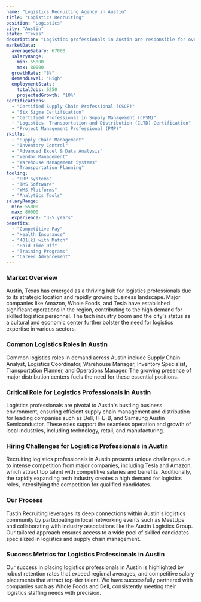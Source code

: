 ```yaml
---
name: "Logistics Recruiting Agency in Austin"
title: "Logistics Recruiting"
position: "Logistics"
city: "Austin"
state: "Texas"
description: "Logistics professionals in Austin are responsible for overseeing supply chain operations, ensuring efficient distribution of products, and coordinating with suppliers and transport companies."
marketData:
  averageSalary: 67000
  salaryRange:
    min: 55000
    max: 80000
  growthRate: "8%"
  demandLevel: "High"
  employmentStats:
    totalJobs: 6250
    projectedGrowth: "10%"
certifications:
  - "Certified Supply Chain Professional (CSCP)"
  - "Six Sigma Certification"
  - "Certified Professional in Supply Management (CPSM)"
  - "Logistics, Transportation and Distribution (CLTD) Certification"
  - "Project Management Professional (PMP)"
skills:
  - "Supply Chain Management"
  - "Inventory Control"
  - "Advanced Excel & Data Analysis"
  - "Vendor Management"
  - "Warehouse Management Systems"
  - "Transportation Planning"
tooling:
  - "ERP Systems"
  - "TMS Software"
  - "WMS Platforms"
  - "Analytics Tools"
salaryRange:
  min: 55000
  max: 80000
  experience: "3-5 years"
benefits:
  - "Competitive Pay"
  - "Health Insurance"
  - "401(k) with Match"
  - "Paid Time Off"
  - "Training Programs"
  - "Career Advancement"
---
```


### Market Overview
Austin, Texas has emerged as a thriving hub for logistics professionals due to its strategic location and rapidly growing business landscape. Major companies like Amazon, Whole Foods, and Tesla have established significant operations in the region, contributing to the high demand for skilled logistics personnel. The tech industry boom and the city's status as a cultural and economic center further bolster the need for logistics expertise in various sectors.
### Common Logistics Roles in Austin
Common logistics roles in demand across Austin include Supply Chain Analyst, Logistics Coordinator, Warehouse Manager, Inventory Specialist, Transportation Planner, and Operations Manager. The growing presence of major distribution centers fuels the need for these essential positions.

### Critical Role for Logistics Professionals in Austin
Logistics professionals are pivotal to Austin's bustling business environment, ensuring efficient supply chain management and distribution for leading companies such as Dell, H-E-B, and Samsung Austin Semiconductor. These roles support the seamless operation and growth of local industries, including technology, retail, and manufacturing.

### Hiring Challenges for Logistics Professionals in Austin
Recruiting logistics professionals in Austin presents unique challenges due to intense competition from major companies, including Tesla and Amazon, which attract top talent with competitive salaries and benefits. Additionally, the rapidly expanding tech industry creates a high demand for logistics roles, intensifying the competition for qualified candidates.

### Our Process
Tustin Recruiting leverages its deep connections within Austin's logistics community by participating in local networking events such as MeetUps and collaborating with industry associations like the Austin Logistics Group. Our tailored approach ensures access to a wide pool of skilled candidates specialized in logistics and supply chain management.

### Success Metrics for Logistics Professionals in Austin
Our success in placing logistics professionals in Austin is highlighted by robust retention rates that exceed regional averages, and competitive salary placements that attract top-tier talent. We have successfully partnered with companies such as Whole Foods and Dell, consistently meeting their logistics staffing needs with precision.